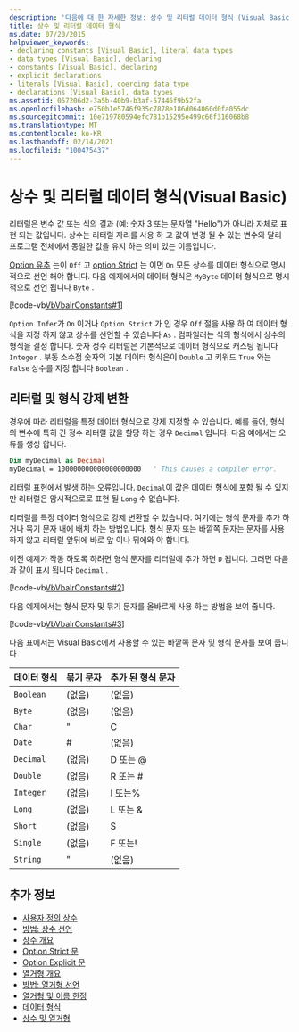 ```yaml
---
description: '다음에 대 한 자세한 정보: 상수 및 리터럴 데이터 형식 (Visual Basic)'
title: 상수 및 리터럴 데이터 형식
ms.date: 07/20/2015
helpviewer_keywords:
- declaring constants [Visual Basic], literal data types
- data types [Visual Basic], declaring
- constants [Visual Basic], declaring
- explicit declarations
- literals [Visual Basic], coercing data type
- declarations [Visual Basic], data types
ms.assetid: 057206d2-3a5b-40b9-b3af-57446f9b52fa
ms.openlocfilehash: e750b1e5746f935c7878e186d064060d0fa055dc
ms.sourcegitcommit: 10e719780594efc781b15295e499c66f316068b8
ms.translationtype: MT
ms.contentlocale: ko-KR
ms.lasthandoff: 02/14/2021
ms.locfileid: "100475437"
---
```

# <a name="constant-and-literal-data-types-visual-basic"></a>상수 및 리터럴 데이터 형식(Visual Basic)

리터럴은 변수 값 또는 식의 결과 (예: 숫자 3 또는 문자열 "Hello")가 아니라 자체로 표현 되는 값입니다. 상수는 리터럴 자리를 사용 하 고 값이 변경 될 수 있는 변수와 달리 프로그램 전체에서 동일한 값을 유지 하는 의미 있는 이름입니다.  
  
 [Option 유추](../../../language-reference/statements/option-infer-statement.md) 는이 `Off` 고 [option Strict](../../../language-reference/statements/option-strict-statement.md) 는 이면 `On` 모든 상수를 데이터 형식으로 명시적으로 선언 해야 합니다. 다음 예제에서의 데이터 형식은 `MyByte` 데이터 형식으로 명시적으로 선언 됩니다 `Byte` .  
  
 [!code-vb[VbVbalrConstants#1](~/samples/snippets/visualbasic/VS_Snippets_VBCSharp/VbVbalrConstants/VB/Class1.vb#1)]  
  
 `Option Infer`가 `On` 이거나 `Option Strict` 가 인 경우 `Off` 절을 사용 하 여 데이터 형식을 지정 하지 않고 상수를 선언할 수 있습니다 `As` . 컴파일러는 식의 형식에서 상수의 형식을 결정 합니다. 숫자 정수 리터럴은 기본적으로 데이터 형식으로 캐스팅 됩니다 `Integer` . 부동 소수점 숫자의 기본 데이터 형식은이 `Double` 고 키워드 `True` 와는 `False` 상수를 지정 합니다 `Boolean` .  
  
## <a name="literals-and-type-coercion"></a>리터럴 및 형식 강제 변환  

 경우에 따라 리터럴을 특정 데이터 형식으로 강제 지정할 수 있습니다. 예를 들어, 형식의 변수에 특히 긴 정수 리터럴 값을 할당 하는 경우 `Decimal` 입니다. 다음 예에서는 오류를 생성 합니다.  
  
```vb  
Dim myDecimal as Decimal  
myDecimal = 100000000000000000000   ' This causes a compiler error.  
```  
  
 리터럴 표현에서 발생 하는 오류입니다. `Decimal`이 값은 데이터 형식에 포함 될 수 있지만 리터럴은 암시적으로로 표현 될 `Long` 수 없습니다.  
  
 리터럴를 특정 데이터 형식으로 강제 변환할 수 있습니다. 여기에는 형식 문자를 추가 하거나 묶기 문자 내에 배치 하는 방법입니다. 형식 문자 또는 바깥쪽 문자는 문자를 사용 하지 않고 리터럴 앞뒤에 바로 앞 이나 뒤에와 야 합니다.  
  
 이전 예제가 작동 하도록 하려면 형식 문자를 리터럴에 추가 하면 `D` 됩니다. 그러면 다음과 같이 표시 됩니다 `Decimal` .  
  
 [!code-vb[VbVbalrConstants#2](~/samples/snippets/visualbasic/VS_Snippets_VBCSharp/VbVbalrConstants/VB/Class1.vb#2)]  
  
 다음 예제에서는 형식 문자 및 묶기 문자를 올바르게 사용 하는 방법을 보여 줍니다.  
  
 [!code-vb[VbVbalrConstants#3](~/samples/snippets/visualbasic/VS_Snippets_VBCSharp/VbVbalrConstants/VB/Class1.vb#3)]  
  
 다음 표에서는 Visual Basic에서 사용할 수 있는 바깥쪽 문자 및 형식 문자를 보여 줍니다.  
  
|데이터 형식|묶기 문자|추가 된 형식 문자|  
|---|---|---|  
|`Boolean`|(없음)|(없음)|  
|`Byte`|(없음)|(없음)|  
|`Char`|"|C|  
|`Date`|#|(없음)|  
|`Decimal`|(없음)|D 또는 @|  
|`Double`|(없음)|R 또는 #|  
|`Integer`|(없음)|I 또는%|  
|`Long`|(없음)|L 또는 &|  
|`Short`|(없음)|S|  
|`Single`|(없음)|F 또는!|  
|`String`|"|(없음)|  
  
## <a name="see-also"></a>추가 정보

- [사용자 정의 상수](user-defined-constants.md)
- [방법: 상수 선언](how-to-declare-a-constant.md)
- [상수 개요](constants-overview.md)
- [Option Strict 문](../../../language-reference/statements/option-strict-statement.md)
- [Option Explicit 문](../../../language-reference/statements/option-explicit-statement.md)
- [열거형 개요](enumerations-overview.md)
- [방법: 열거형 선언](how-to-declare-enumerations.md)
- [열거형 및 이름 한정](enumerations-and-name-qualification.md)
- [데이터 형식](../../../language-reference/data-types/index.md)
- [상수 및 열거형](../../../language-reference/constants-and-enumerations.md)
